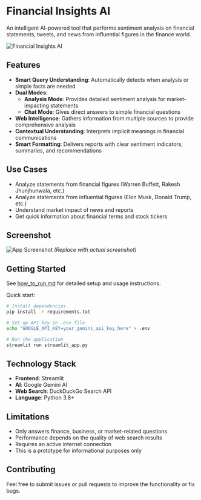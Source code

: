 # Financial Insights AI

An intelligent AI-powered tool that performs sentiment analysis on financial statements, tweets, and news from influential figures in the finance world.

![Financial Insights AI](https://img.shields.io/badge/AI-Financial%20Insights-blue)

## Features

- **Smart Query Understanding**: Automatically detects when analysis or simple facts are needed
- **Dual Modes**:
  - **Analysis Mode**: Provides detailed sentiment analysis for market-impacting statements
  - **Chat Mode**: Gives direct answers to simple financial questions
- **Web Intelligence**: Gathers information from multiple sources to provide comprehensive analysis
- **Contextual Understanding**: Interprets implicit meanings in financial communications
- **Smart Formatting**: Delivers reports with clear sentiment indicators, summaries, and recommendations

## Use Cases

- Analyze statements from financial figures (Warren Buffett, Rakesh Jhunjhunwala, etc.)
- Analyze statements from influential figures (Elon Musk, Donald Trump, etc.)
- Understand market impact of news and reports
- Get quick information about financial terms and stock tickers

## Screenshot

![App Screenshot](https://via.placeholder.com/728x400.png?text=Financial+Insights+AI+Screenshot)
*(Replace with actual screenshot)*

## Getting Started

See [how_to_run.md](how_to_run.md) for detailed setup and usage instructions.

Quick start:
```bash
# Install dependencies
pip install -r requirements.txt

# Set up API key in .env file
echo "GOOGLE_API_KEY=your_gemini_api_key_here" > .env

# Run the application
streamlit run streamlit_app.py
```

## Technology Stack

- **Frontend**: Streamlit
- **AI**: Google Gemini AI
- **Web Search**: DuckDuckGo Search API
- **Language**: Python 3.8+

## Limitations

- Only answers finance, business, or market-related questions
- Performance depends on the quality of web search results
- Requires an active internet connection
- This is a prototype for informational purposes only

## Contributing

Feel free to submit issues or pull requests to improve the functionality or fix bugs. 